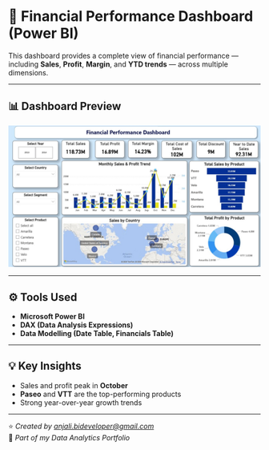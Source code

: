 # 🧮 Financial Performance Dashboard (Power BI)

This dashboard provides a complete view of financial performance — including **Sales**, **Profit**, **Margin**, and **YTD trends** — across multiple dimensions.

---

## 📊 Dashboard Preview
![Financial Performance Dashboard](Financial%20Analysis%20Dashboard.jpg)

---

## ⚙️ Tools Used
- **Microsoft Power BI**
- **DAX (Data Analysis Expressions)**
- **Data Modelling (Date Table, Financials Table)**

---

## 💡 Key Insights
- Sales and profit peak in **October**
- **Paseo** and **VTT** are the top-performing products
- Strong year-over-year growth trends

---

⭐ *Created by anjali.bideveloper@gmail.com*  
📍 *Part of my Data Analytics Portfolio*
